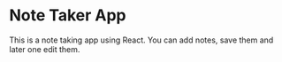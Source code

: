 # Note Taker App

This is a note taking app using React. You can add notes, save them and later one edit them.
